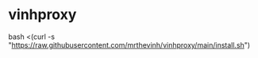 # vinhproxy
bash <(curl -s "https://raw.githubusercontent.com/mrthevinh/vinhproxy/main/install.sh")


